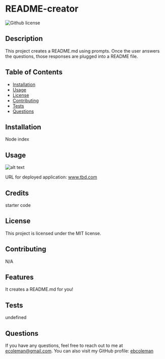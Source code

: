 
  # README-creator 
  ![Github license](https://img.shields.io/badge/license-MIT-blue.svg)
  ## Description
  This project creates a README.md using prompts. Once the user answers the questions, those responses are plugged into a README file. 

  ## Table of Contents
  - [Installation](#installation)
  - [Usage](#usage)
  - [License](#license)
  - [Contributing](#contributing)
  - [Tests](#tests)
  - [Questions](#questions)

  ## Installation
  Node index 

  ## Usage
  ![alt text](assets/images/screenshot.jpg)

  URL for deployed application:
   www.tbd.com

  ## Credits
  starter code

  ## License
 
  This project is licensed under the MIT license.

  ## Contributing
  N/A

  ## Features
  It creates a README.md for you!

  ## Tests
  undefined

  ## Questions
  If you have any questions, feel free to reach out to me at ecoleman@gmail.com. You can also visit my GitHub profile: [ebcoleman](https://github.com/ebcoleman)
  